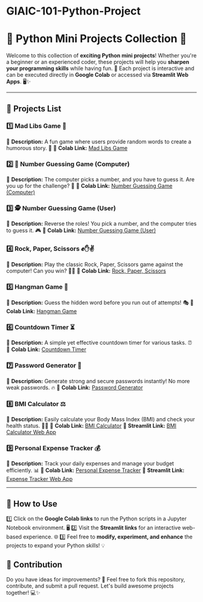 # GIAIC-101-Python-Project

# 🚀 Python Mini Projects Collection 🎯

Welcome to this collection of **exciting Python mini projects**! Whether you're a beginner or an experienced coder, these projects will help you **sharpen your programming skills** while having fun. 🎉 Each project is interactive and can be executed directly in **Google Colab** or accessed via **Streamlit Web Apps**. 🖥️✨

---

## 📌 Projects List

### 1️⃣ Mad Libs Game 📝
📌 **Description:** A fun game where users provide random words to create a humorous story. 🤣
🔗 **Colab Link:** [Mad Libs Game](https://colab.research.google.com/drive/1f8HN8bPlfxcrUpkReROcr7S3i7SgUGgo?usp=drive_link)

### 2️⃣ 🎯 Number Guessing Game (Computer)
📌 **Description:** The computer picks a number, and you have to guess it. Are you up for the challenge? 🤔
🔗 **Colab Link:** [Number Guessing Game (Computer)](https://colab.research.google.com/drive/1rwpMu7_QzGcbsR9GWHvCsg10Pks8WfeE?usp=drive_link)

### 3️⃣ 🕵️ Number Guessing Game (User)
📌 **Description:** Reverse the roles! You pick a number, and the computer tries to guess it. 🎮
🔗 **Colab Link:** [Number Guessing Game (User)](https://colab.research.google.com/drive/1X6RNEtLQ2-Nhkk85LcuKRZOwH5f3RcPb?usp=drive_link)

### 4️⃣ Rock, Paper, Scissors ✊✋✌️
📌 **Description:** Play the classic Rock, Paper, Scissors game against the computer! Can you win? 🤖🔥
🔗 **Colab Link:** [Rock, Paper, Scissors](https://colab.research.google.com/drive/1Hh6U8FhmT6H-sPjZuM4tt2ZobbFTNmkv?usp=drive_link)

### 5️⃣ Hangman Game 🔡
📌 **Description:** Guess the hidden word before you run out of attempts! 🎭
🔗 **Colab Link:** [Hangman Game](https://colab.research.google.com/drive/1z7VCJ-UI7YLEfh1yT5OqXu8DtvncgGxy?usp=drive_link)

### 6️⃣ Countdown Timer ⏳
📌 **Description:** A simple yet effective countdown timer for various tasks. ⏰
🔗 **Colab Link:** [Countdown Timer](https://colab.research.google.com/drive/1DykQAUkjfhZFH4waPs5LU4v--_uQ4h46?usp=drive_link)

### 7️⃣ Password Generator 🔐
📌 **Description:** Generate strong and secure passwords instantly! No more weak passwords. 🔥
🔗 **Colab Link:** [Password Generator](https://colab.research.google.com/drive/1UmgLFH1BfhHGLzexNQS2_9E2OAo0miWh?usp=drive_link)

### 8️⃣ BMI Calculator ⚖️
📌 **Description:** Easily calculate your Body Mass Index (BMI) and check your health status. 🏋️‍♂️
🔗 **Colab Link:** [BMI Calculator](https://colab.research.google.com/drive/17UMdJwY6_MFkbgq3Qrb-3dwjYM7is3S1?usp=drive_link)
🔗 **Streamlit Link:** [BMI Calculator Web App](https://bmi-calculator-app-rhcmgwyccspvuzzcwecr5h.streamlit.app/)

### 9️⃣ Personal Expense Tracker 💰
📌 **Description:** Track your daily expenses and manage your budget efficiently. 📊
🔗 **Colab Link:** [Personal Expense Tracker](https://colab.research.google.com/drive/1dzqRYU5AHxy_crekaUM0aYq5cvJCN7ZA?usp=drive_link)
🔗 **Streamlit Link:** [Expense Tracker Web App](https://csv-file-app-python-geflmwwds9k2bdtq254p58.streamlit.app/)

---

## 📖 How to Use
1️⃣ Click on the **Google Colab links** to run the Python scripts in a Jupyter Notebook environment. 🖥️
2️⃣ Visit the **Streamlit links** for an interactive web-based experience. 🌐
3️⃣ Feel free to **modify, experiment, and enhance** the projects to expand your Python skills! 💡

## 🤝 Contribution
Do you have ideas for improvements? 🚀 Feel free to fork this repository, contribute, and submit a pull request. Let's build awesome projects together! 💻✨
